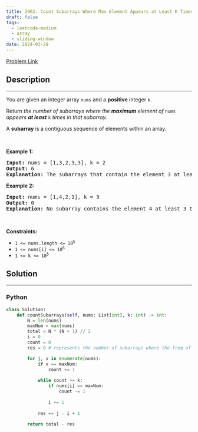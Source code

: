 ```yaml
---
title: 2962. Count Subarrays Where Max Element Appears at Least K Times
draft: false
tags: 
  - leetcode-medium
  - array
  - sliding-window
date: 2024-03-29
---
```


[Problem Link](https://leetcode.com/problems/count-subarrays-where-max-element-appears-at-least-k-times/)

## Description

---
<p>You are given an integer array <code>nums</code> and a <strong>positive</strong> integer <code>k</code>.</p>

<p>Return <em>the number of subarrays where the <strong>maximum</strong> element of </em><code>nums</code><em> appears <strong>at least</strong> </em><code>k</code><em> times in that subarray.</em></p>

<p>A <strong>subarray</strong> is a contiguous sequence of elements within an array.</p>

<p>&nbsp;</p>
<p><strong class="example">Example 1:</strong></p>

<pre>
<strong>Input:</strong> nums = [1,3,2,3,3], k = 2
<strong>Output:</strong> 6
<strong>Explanation:</strong> The subarrays that contain the element 3 at least 2 times are: [1,3,2,3], [1,3,2,3,3], [3,2,3], [3,2,3,3], [2,3,3] and [3,3].
</pre>

<p><strong class="example">Example 2:</strong></p>

<pre>
<strong>Input:</strong> nums = [1,4,2,1], k = 3
<strong>Output:</strong> 0
<strong>Explanation:</strong> No subarray contains the element 4 at least 3 times.
</pre>

<p>&nbsp;</p>
<p><strong>Constraints:</strong></p>

<ul>
	<li><code>1 &lt;= nums.length &lt;= 10<sup>5</sup></code></li>
	<li><code>1 &lt;= nums[i] &lt;= 10<sup>6</sup></code></li>
	<li><code>1 &lt;= k &lt;= 10<sup>5</sup></code></li>
</ul>


## Solution

---
### Python
``` py title='count-subarrays-where-max-element-appears-at-least-k-times'
class Solution:
    def countSubarrays(self, nums: List[int], k: int) -> int:
        N = len(nums)
        maxNum = max(nums)
        total = N * (N + 1) // 2
        i = 0
        count = 0
        res = 0 # represents the number of subarrays where the freq of maxNum < k

        for j, x in enumerate(nums):
            if x == maxNum:
                count += 1
            
            while count >= k:
                if nums[i] == maxNum:
                    count -= 1
                
                i += 1
            
            res += j - i + 1
        
        return total - res
```

